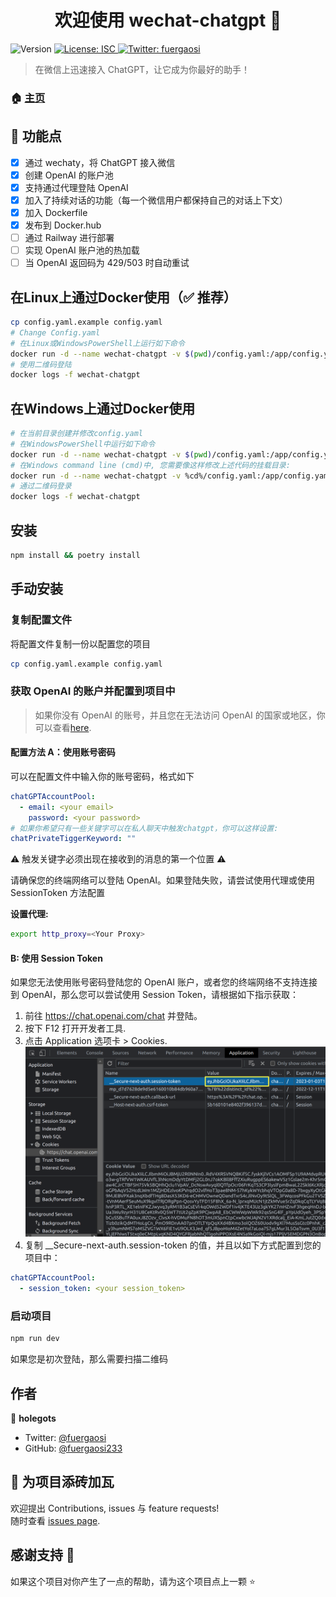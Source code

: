 <h1 align="center">欢迎使用 wechat-chatgpt 👋</h1>
<p>
  <img alt="Version" src="https://img.shields.io/badge/version-1.0.0-blue.svg?cacheSeconds=2592000" />
  <a href="#" target="_blank">
    <img alt="License: ISC" src="https://img.shields.io/badge/License-ISC-yellow.svg" />
  </a>
  <a href="https://twitter.com/fuergaosi" target="_blank">
    <img alt="Twitter: fuergaosi" src="https://img.shields.io/twitter/follow/fuergaosi.svg?style=social" />
  </a>
</p>

> 在微信上迅速接入 ChatGPT，让它成为你最好的助手！

### 🏠 [主页](https://github.com/fuergaosi233/wechat-chatgpt/blob/main/README_ZH.md)

## 🌟 功能点

- [x] 通过 wechaty，将 ChatGPT 接入微信
- [x] 创建 OpenAI 的账户池
- [x] 支持通过代理登陆 OpenAI
- [x] 加入了持续对话的功能（每一个微信用户都保持自己的对话上下文）
- [x] 加入 Dockerfile
- [x] 发布到 Docker.hub
- [ ] 通过 Railway 进行部署
- [ ] 实现 OpenAI 账户池的热加载
- [ ] 当 OpenAI 返回码为 429/503 时自动重试

## 在Linux上通过Docker使用（✅ 推荐）

```sh
cp config.yaml.example config.yaml
# Change Config.yaml
# 在Linux或WindowsPowerShell上运行如下命令
docker run -d --name wechat-chatgpt -v $(pwd)/config.yaml:/app/config.yaml holegots/wechat-chatgpt:latest
# 使用二维码登陆
docker logs -f wechat-chatgpt
```

## 在Windows上通过Docker使用
```sh
# 在当前目录创建并修改config.yaml
# 在WindowsPowerShell中运行如下命令
docker run -d --name wechat-chatgpt -v $(pwd)/config.yaml:/app/config.yaml holegots/wechat-chatgpt:latest
# 在Windows command line (cmd)中, 您需要像这样修改上述代码的挂载目录:
docker run -d --name wechat-chatgpt -v %cd%/config.yaml:/app/config.yaml holegots/wechat-chatgpt:latest
# 通过二维码登录
docker logs -f wechat-chatgpt
```
## 安装

```sh
npm install && poetry install
```

## 手动安装

### 复制配置文件

将配置文件复制一份以配置您的项目

```sh
cp config.yaml.example config.yaml
```

### 获取 OpenAI 的账户并配置到项目中

> 如果你没有 OpenAI 的账号，并且您在无法访问 OpenAI 的国家或地区，你可以查看[here](https://mirror.xyz/boxchen.eth/9O9CSqyKDj4BKUIil7NC1Sa1LJM-3hsPqaeW_QjfFBc).

#### **配置方法 A：使用账号密码**

可以在配置文件中输入你的账号密码，格式如下

```yaml
chatGPTAccountPool:
  - email: <your email>
    password: <your password>
# 如果你希望只有一些关键字可以在私人聊天中触发chatgpt，你可以这样设置:
chatPrivateTiggerKeyword: ""
```

⚠️ 触发关键字必须出现在接收到的消息的第一个位置
⚠️

请确保您的终端网络可以登陆 OpenAI。如果登陆失败，请尝试使用代理或使用 SessionToken 方法配置

**设置代理:**

```sh
export http_proxy=<Your Proxy>
```

#### **B: 使用 Session Token**

如果您无法使用账号密码登陆您的 OpenAI 账户，或者您的终端网络不支持连接到 OpenAI，那么您可以尝试使用 Session Token，请根据如下指示获取：

1. 前往 https://chat.openai.com/chat 并登陆。
2. 按下 F12 打开开发者工具.
3. 点击 Application 选项卡 > Cookies.
   ![image](docs/images/session-token.png)
4. 复制 \_\_Secure-next-auth.session-token 的值，并且以如下方式配置到您的项目中：

```yaml
chatGPTAccountPool:
  - session_token: <your session_token>
```

### 启动项目

```sh
npm run dev
```

如果您是初次登陆，那么需要扫描二维码

## 作者

👤 **holegots**

- Twitter: [@fuergaosi](https://twitter.com/fuergaosi)
- GitHub: [@fuergaosi233](https://github.com/fuergaosi233)

## 🤝 为项目添砖加瓦

欢迎提出 Contributions, issues 与 feature requests!<br />随时查看 [issues page](https://github.com/fuergaosi233/wechat-chatgpt/issues).

## 感谢支持 🙏

如果这个项目对你产生了一点的帮助，请为这个项目点上一颗 ⭐️
